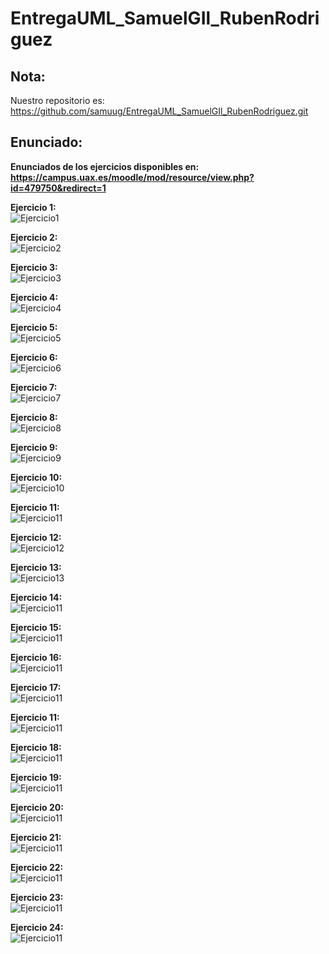 # EntregaUML_SamuelGIl_RubenRodriguez

## Nota: 
Nuestro repositorio es: https://github.com/samuug/EntregaUML_SamuelGIl_RubenRodriguez.git

## Enunciado:
__Enunciados de los ejercicios disponibles en: https://campus.uax.es/moodle/mod/resource/view.php?id=479750&redirect=1__

__Ejercicio 1:__  
![Ejercicio1](http://www.plantuml.com/plantuml/png/NOwngeD044Nx_Oh5-ZKYhx5IZ5sI8dymSHUpChiJnfqY2VdtZ05HqWoSuPxBRUOCd2MYeUlaXsoxm8CWlOor7I5nNPpzo5Ge7m94dvdgqhpDch_eWJIgOXVdI6aCMLnTARHfk0c3vhSoO4WJ5Bk6Ji0nk1-__FlVhFOfk5Tw3FVPgx0b8d10_Exi9szFyD1tjP9FIilinYSd4Jy0)

__Ejercicio 2:__  
![Ejercicio2](http://www.plantuml.com/plantuml/png/ZP31IWD138RlynHXxxru50gLAWfY4Nhm76S2PibCIZ8BWlWmFeilvdOhij2HxJN_doyVsNX5gqCMe9uiScIz2bj1TtZ4IizahWNX8-mqlnh16hhZl0it1nBXfElkXKjojIxiC79cAdKSFd5AGbwrZDqzlHz7GqzZwpFyyky75Y7BsZho5pOldO0FKtj6l6KisA9DmQBp_a0baltdkqKJzHR-b5ncEl_gQdN-X6kuy_hz1H4TaqBK4YRxfHruuruXKPXhBjVFuBFrjis6IXgo_000)

__Ejercicio 3:__  
![Ejercicio3](http://www.plantuml.com/plantuml/png/dP51RXKn38RtEOML_PEOLcKnOb5H2fkfzDHAxDt4LAuoySX9ka6SWXDm1CxmBeRJykPDfR9Xbx6Tp_D_kImLjROv0JsI1Wuivyx9_IE52jFmtG5mBfLhiquU_Kqh910fGPBsfEHj872B64U_H-NI2mjo6VrdnHmOlVkn0h-m1CaHExOpaun-mhNSx-BXjrmfuSkwuUBT-Mwu6DxtLgMGEU1u-9b8xBkq-sFfxbkRiJuNPH6jDDvW94M818TV2UVUmbP5RI59Heq24U4hvy2TJUOXofNaGlhqT_ajFRI4kWqmdVtJ25mdsAj1jagkosA1y2J5VaivRf6tj2GEhvGSVHXrPVwlcRqbf8G6ApmlYTvKbEK1qydG9ogsNm97ERdfS-6Ldu-DiZn7cGROxTPd7FqT0ULWxQfe9myVt7Hc8yUmRqwuu_tje1a4VJb39E-SkwGSsvp-0000)

__Ejercicio 4:__  
![Ejercicio4](http://www.plantuml.com/plantuml/png/XL5TRY8n37xFAIoU5sa7xR9irKgeKyfJAIedC1cN1cLYb3XFj8VX21L7c8lLgK2e6bLz-_Bz-5FiQHACabiFjALedNNynpokjsG5QXHg8lexMc4GXnlUcmMtwqXm0uEp2Wt1MI-uvdR7ISZZmDJP2wjPlTtHEylcdkmBWWkb22o7935RnK5TrUz_Vq-6PnTwQZKQzUEuYNWnJ2xnlZgUV8qdskJG893W3djjewgw3Fl1End_Dmye51rwVSyZ1YTiPacSPoMUkEqEMig_ODuTvHFSOenSmDAN9AM25yJMTuTKDlLcpdVmrTxKBZVObBr_jsl5ERYJQOvU_wZi4bqgn2pji7jNGiVsxmhNhyEXzi0Lh0Wes4n18YeoPagXoQt_0000)

__Ejercicio 5:__  
![Ejercicio5](http://www.plantuml.com/plantuml/png/ZP31IWD138RlynHXxxru50gLAWfY4Nhm76S2PibCIZ8BWlWmFeilvdOhij2HxJN_doyVsNX5gqCMe9uiScIz2bj1TtZ4IizahWNX8-mqlnh16hhZl0it1nBXfElkXKjojIxiC79cAdKSFd5AGbwrZDqzlHz7GqzZwpFyyky75Y7BsZho5pOldO0FKtj6l6KisA9DmQBp_a0baltdkqKJzHR-b5ncEl_gQdN-X6kuy_hz1H4TaqBK4YRxfHruuruXKPXhBjVFuBFrjis6IXgo_000)

__Ejercicio 6:__  
![Ejercicio6](http://www.plantuml.com/plantuml/png/ZP31IWD138RlynHXxxru50gLAWfY4Nhm76S2PibCIZ8BWlWmFeilvdOhij2HxJN_doyVsNX5gqCMe9uiScIz2bj1TtZ4IizahWNX8-mqlnh16hhZl0it1nBXfElkXKjojIxiC79cAdKSFd5AGbwrZDqzlHz7GqzZwpFyyky75Y7BsZho5pOldO0FKtj6l6KisA9DmQBp_a0baltdkqKJzHR-b5ncEl_gQdN-X6kuy_hz1H4TaqBK4YRxfHruuruXKPXhBjVFuBFrjis6IXgo_000)

__Ejercicio 7:__  
![Ejercicio7](http://www.plantuml.com/plantuml/png/ZP31IWD138RlynHXxxru50gLAWfY4Nhm76S2PibCIZ8BWlWmFeilvdOhij2HxJN_doyVsNX5gqCMe9uiScIz2bj1TtZ4IizahWNX8-mqlnh16hhZl0it1nBXfElkXKjojIxiC79cAdKSFd5AGbwrZDqzlHz7GqzZwpFyyky75Y7BsZho5pOldO0FKtj6l6KisA9DmQBp_a0baltdkqKJzHR-b5ncEl_gQdN-X6kuy_hz1H4TaqBK4YRxfHruuruXKPXhBjVFuBFrjis6IXgo_000)

__Ejercicio 8:__  
![Ejercicio8](http://www.plantuml.com/plantuml/png/ZP31IWD138RlynHXxxru50gLAWfY4Nhm76S2PibCIZ8BWlWmFeilvdOhij2HxJN_doyVsNX5gqCMe9uiScIz2bj1TtZ4IizahWNX8-mqlnh16hhZl0it1nBXfElkXKjojIxiC79cAdKSFd5AGbwrZDqzlHz7GqzZwpFyyky75Y7BsZho5pOldO0FKtj6l6KisA9DmQBp_a0baltdkqKJzHR-b5ncEl_gQdN-X6kuy_hz1H4TaqBK4YRxfHruuruXKPXhBjVFuBFrjis6IXgo_000)

__Ejercicio 9:__  
![Ejercicio9](http://www.plantuml.com/plantuml/png/ZP31IWD138RlynHXxxru50gLAWfY4Nhm76S2PibCIZ8BWlWmFeilvdOhij2HxJN_doyVsNX5gqCMe9uiScIz2bj1TtZ4IizahWNX8-mqlnh16hhZl0it1nBXfElkXKjojIxiC79cAdKSFd5AGbwrZDqzlHz7GqzZwpFyyky75Y7BsZho5pOldO0FKtj6l6KisA9DmQBp_a0baltdkqKJzHR-b5ncEl_gQdN-X6kuy_hz1H4TaqBK4YRxfHruuruXKPXhBjVFuBFrjis6IXgo_000)

__Ejercicio 10:__  
![Ejercicio10](http://www.plantuml.com/plantuml/png/ZP31IWD138RlynHXxxru50gLAWfY4Nhm76S2PibCIZ8BWlWmFeilvdOhij2HxJN_doyVsNX5gqCMe9uiScIz2bj1TtZ4IizahWNX8-mqlnh16hhZl0it1nBXfElkXKjojIxiC79cAdKSFd5AGbwrZDqzlHz7GqzZwpFyyky75Y7BsZho5pOldO0FKtj6l6KisA9DmQBp_a0baltdkqKJzHR-b5ncEl_gQdN-X6kuy_hz1H4TaqBK4YRxfHruuruXKPXhBjVFuBFrjis6IXgo_000)

__Ejercicio 11:__  
![Ejercicio11](http://www.plantuml.com/plantuml/png/TL9DRzGm4BtdLupsM6ahSequ55AGa0fRiHNtgJr4HXDFDBPHrOZ_ZkjHTiE1M_m-nkzDV9SoQYup0_qYTS45wVjkP4m9ne9UPUq009v2BYm3lBkzlO4dUia23HzLeh1C0GVeguhcHSn0BWRNK8fbtiwDEvVdO_wNRzXUynKpQK06Jmn95j5C5_56DkM7aaKhPR4QzAcsybAju2GcqjzOUyND_X-w-zDPSNWe4-fRxoynvLfyCsUo2yPGFFhzbOyOqlLS1-qxhnRJ5LHYQtTYigIFc39PZyzAoPdvif3zWFFFCcCMiuNeYD4Zf30lJFOlX1ad-_xnnXP56xTRsMhRHKzgKLesnbakfsyoeKLw21HVZJWzxuRP0kzftArljSs_E6AAsL9yB1JD_fscmgXsERA1zvIobk1RQNjjSAWlh8UJXYb4v0CSZmswgHCM3WuFO48OQWfG0y4JlE_QRuD3VpLjuW7E12mEERmYKApYxewYBpDtVm40)

__Ejercicio 12:__  
![Ejercicio12](http://www.plantuml.com/plantuml/png/JOvD2eD034RtEKLmAJZKBbq9jikksWkaOoXJvWSo6IYKdieZUB6A8BfzxoLyVLOIBS4ZlrciiowrPnWyvOpNh5Ai5g4l3FCqkbVgiCK7VpJ1XPIicwVOuScOZTv8MHnvpajfZAcHOmcuOVZ1_XIhzV000ebD5QQcMLsDz_9iTbyTMkWvZiji-0C0)

__Ejercicio 13:__  
![Ejercicio13](http://www.plantuml.com/plantuml/png/SoWkIImgAStDKKZDIYrApapEp3SqvkBoJyfAJIvHACZFCQpcgaNmIu1S1OKAArr30o1TQGMaa6MD8BBO9OrHjUgYIPj0f55bWHOgwEhcWnsYe61La5-ScgfW0nGsmYviZ5tO19imbqDgNWhGvm00)

__Ejercicio 14:__  
![Ejercicio11](http://www.plantuml.com/plantuml/png/ZP31IWD138RlynHXxxru50gLAWfY4Nhm76S2PibCIZ8BWlWmFeilvdOhij2HxJN_doyVsNX5gqCMe9uiScIz2bj1TtZ4IizahWNX8-mqlnh16hhZl0it1nBXfElkXKjojIxiC79cAdKSFd5AGbwrZDqzlHz7GqzZwpFyyky75Y7BsZho5pOldO0FKtj6l6KisA9DmQBp_a0baltdkqKJzHR-b5ncEl_gQdN-X6kuy_hz1H4TaqBK4YRxfHruuruXKPXhBjVFuBFrjis6IXgo_000)

__Ejercicio 15:__  
![Ejercicio11](http://www.plantuml.com/plantuml/png/ZP31IWD138RlynHXxxru50gLAWfY4Nhm76S2PibCIZ8BWlWmFeilvdOhij2HxJN_doyVsNX5gqCMe9uiScIz2bj1TtZ4IizahWNX8-mqlnh16hhZl0it1nBXfElkXKjojIxiC79cAdKSFd5AGbwrZDqzlHz7GqzZwpFyyky75Y7BsZho5pOldO0FKtj6l6KisA9DmQBp_a0baltdkqKJzHR-b5ncEl_gQdN-X6kuy_hz1H4TaqBK4YRxfHruuruXKPXhBjVFuBFrjis6IXgo_000)

__Ejercicio 16:__  
![Ejercicio11](http://www.plantuml.com/plantuml/png/ZP31IWD138RlynHXxxru50gLAWfY4Nhm76S2PibCIZ8BWlWmFeilvdOhij2HxJN_doyVsNX5gqCMe9uiScIz2bj1TtZ4IizahWNX8-mqlnh16hhZl0it1nBXfElkXKjojIxiC79cAdKSFd5AGbwrZDqzlHz7GqzZwpFyyky75Y7BsZho5pOldO0FKtj6l6KisA9DmQBp_a0baltdkqKJzHR-b5ncEl_gQdN-X6kuy_hz1H4TaqBK4YRxfHruuruXKPXhBjVFuBFrjis6IXgo_000)

__Ejercicio 17:__  
![Ejercicio11](http://www.plantuml.com/plantuml/png/ZP31IWD138RlynHXxxru50gLAWfY4Nhm76S2PibCIZ8BWlWmFeilvdOhij2HxJN_doyVsNX5gqCMe9uiScIz2bj1TtZ4IizahWNX8-mqlnh16hhZl0it1nBXfElkXKjojIxiC79cAdKSFd5AGbwrZDqzlHz7GqzZwpFyyky75Y7BsZho5pOldO0FKtj6l6KisA9DmQBp_a0baltdkqKJzHR-b5ncEl_gQdN-X6kuy_hz1H4TaqBK4YRxfHruuruXKPXhBjVFuBFrjis6IXgo_000)

__Ejercicio 11:__  
![Ejercicio11](http://www.plantuml.com/plantuml/png/ZP31IWD138RlynHXxxru50gLAWfY4Nhm76S2PibCIZ8BWlWmFeilvdOhij2HxJN_doyVsNX5gqCMe9uiScIz2bj1TtZ4IizahWNX8-mqlnh16hhZl0it1nBXfElkXKjojIxiC79cAdKSFd5AGbwrZDqzlHz7GqzZwpFyyky75Y7BsZho5pOldO0FKtj6l6KisA9DmQBp_a0baltdkqKJzHR-b5ncEl_gQdN-X6kuy_hz1H4TaqBK4YRxfHruuruXKPXhBjVFuBFrjis6IXgo_000)

__Ejercicio 18:__  
![Ejercicio11](http://www.plantuml.com/plantuml/png/ZP31IWD138RlynHXxxru50gLAWfY4Nhm76S2PibCIZ8BWlWmFeilvdOhij2HxJN_doyVsNX5gqCMe9uiScIz2bj1TtZ4IizahWNX8-mqlnh16hhZl0it1nBXfElkXKjojIxiC79cAdKSFd5AGbwrZDqzlHz7GqzZwpFyyky75Y7BsZho5pOldO0FKtj6l6KisA9DmQBp_a0baltdkqKJzHR-b5ncEl_gQdN-X6kuy_hz1H4TaqBK4YRxfHruuruXKPXhBjVFuBFrjis6IXgo_000)

__Ejercicio 19:__  
![Ejercicio11](http://www.plantuml.com/plantuml/png/ZP31IWD138RlynHXxxru50gLAWfY4Nhm76S2PibCIZ8BWlWmFeilvdOhij2HxJN_doyVsNX5gqCMe9uiScIz2bj1TtZ4IizahWNX8-mqlnh16hhZl0it1nBXfElkXKjojIxiC79cAdKSFd5AGbwrZDqzlHz7GqzZwpFyyky75Y7BsZho5pOldO0FKtj6l6KisA9DmQBp_a0baltdkqKJzHR-b5ncEl_gQdN-X6kuy_hz1H4TaqBK4YRxfHruuruXKPXhBjVFuBFrjis6IXgo_000)

__Ejercicio 20:__  
![Ejercicio11](http://www.plantuml.com/plantuml/png/ZP31IWD138RlynHXxxru50gLAWfY4Nhm76S2PibCIZ8BWlWmFeilvdOhij2HxJN_doyVsNX5gqCMe9uiScIz2bj1TtZ4IizahWNX8-mqlnh16hhZl0it1nBXfElkXKjojIxiC79cAdKSFd5AGbwrZDqzlHz7GqzZwpFyyky75Y7BsZho5pOldO0FKtj6l6KisA9DmQBp_a0baltdkqKJzHR-b5ncEl_gQdN-X6kuy_hz1H4TaqBK4YRxfHruuruXKPXhBjVFuBFrjis6IXgo_000)

__Ejercicio 21:__  
![Ejercicio11](http://www.plantuml.com/plantuml/png/ZP31IWD138RlynHXxxru50gLAWfY4Nhm76S2PibCIZ8BWlWmFeilvdOhij2HxJN_doyVsNX5gqCMe9uiScIz2bj1TtZ4IizahWNX8-mqlnh16hhZl0it1nBXfElkXKjojIxiC79cAdKSFd5AGbwrZDqzlHz7GqzZwpFyyky75Y7BsZho5pOldO0FKtj6l6KisA9DmQBp_a0baltdkqKJzHR-b5ncEl_gQdN-X6kuy_hz1H4TaqBK4YRxfHruuruXKPXhBjVFuBFrjis6IXgo_000)

__Ejercicio 22:__  
![Ejercicio11](http://www.plantuml.com/plantuml/png/ZP31IWD138RlynHXxxru50gLAWfY4Nhm76S2PibCIZ8BWlWmFeilvdOhij2HxJN_doyVsNX5gqCMe9uiScIz2bj1TtZ4IizahWNX8-mqlnh16hhZl0it1nBXfElkXKjojIxiC79cAdKSFd5AGbwrZDqzlHz7GqzZwpFyyky75Y7BsZho5pOldO0FKtj6l6KisA9DmQBp_a0baltdkqKJzHR-b5ncEl_gQdN-X6kuy_hz1H4TaqBK4YRxfHruuruXKPXhBjVFuBFrjis6IXgo_000)

__Ejercicio 23:__  
![Ejercicio11](http://www.plantuml.com/plantuml/png/ZP31IWD138RlynHXxxru50gLAWfY4Nhm76S2PibCIZ8BWlWmFeilvdOhij2HxJN_doyVsNX5gqCMe9uiScIz2bj1TtZ4IizahWNX8-mqlnh16hhZl0it1nBXfElkXKjojIxiC79cAdKSFd5AGbwrZDqzlHz7GqzZwpFyyky75Y7BsZho5pOldO0FKtj6l6KisA9DmQBp_a0baltdkqKJzHR-b5ncEl_gQdN-X6kuy_hz1H4TaqBK4YRxfHruuruXKPXhBjVFuBFrjis6IXgo_000)

__Ejercicio 24:__  
![Ejercicio11](http://www.plantuml.com/plantuml/png/ZP31IWD138RlynHXxxru50gLAWfY4Nhm76S2PibCIZ8BWlWmFeilvdOhij2HxJN_doyVsNX5gqCMe9uiScIz2bj1TtZ4IizahWNX8-mqlnh16hhZl0it1nBXfElkXKjojIxiC79cAdKSFd5AGbwrZDqzlHz7GqzZwpFyyky75Y7BsZho5pOldO0FKtj6l6KisA9DmQBp_a0baltdkqKJzHR-b5ncEl_gQdN-X6kuy_hz1H4TaqBK4YRxfHruuruXKPXhBjVFuBFrjis6IXgo_000)
